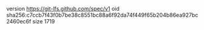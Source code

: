 version https://git-lfs.github.com/spec/v1
oid sha256:c7ccb7f43f0b7be38c8551bc88a6f92da74f449f65b204b86ea927bc2460ec6f
size 1719

